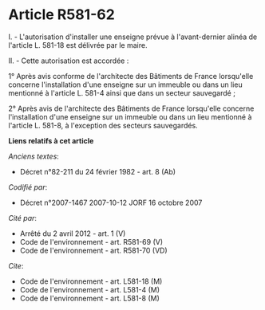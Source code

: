 # Article R581-62

I. - L'autorisation d'installer une enseigne prévue à l'avant-dernier alinéa de l'article L. 581-18 est délivrée par le
maire.

II. - Cette autorisation est accordée :

1° Après avis conforme de l'architecte des Bâtiments de France lorsqu'elle concerne l'installation d'une enseigne sur un
immeuble ou dans un lieu mentionné à l'article L. 581-4 ainsi que dans un secteur sauvegardé ;

2° Après avis de l'architecte des Bâtiments de France lorsqu'elle concerne l'installation d'une enseigne sur un immeuble ou
dans un lieu mentionné à l'article L. 581-8, à l'exception des secteurs sauvegardés.

**Liens relatifs à cet article**

_Anciens textes_:

  - Décret n°82-211 du 24 février 1982 - art. 8 (Ab)

_Codifié par_:

  - Décret n°2007-1467 2007-10-12 JORF 16 octobre 2007

_Cité par_:

  - Arrêté du 2 avril 2012 - art. 1 (V)
  - Code de l'environnement - art. R581-69 (V)
  - Code de l'environnement - art. R581-70 (VD)

_Cite_:

  - Code de l'environnement - art. L581-18 (M)
  - Code de l'environnement - art. L581-4 (M)
  - Code de l'environnement - art. L581-8 (M)
